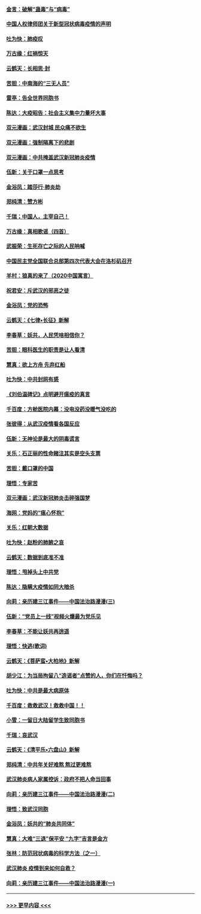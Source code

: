 #### [金言：破解“蛊毒”与“病毒”](../pages/nsc993/n11864103.md?t=02131133) 
#### [中国人权律师团关于新型冠状病毒疫情的声明](../pages/nsc993/n11864249.md?t=02131133) 
#### [吐为快：肺疫叹](../pages/nsc993/n11864027.md?t=02131133) 
#### [万古缘：红祸惊天](../pages/nsc993/n11864079.md?t=02131133) 
#### [云鹤天：长相思‧封](../pages/nsc993/n11864006.md?t=02131133) 
#### [苦胆：中南海的“三无人员”](../pages/nsc993/n11862997.md?t=02131133) 
#### [雷亭：告全世界同胞书](../pages/nsc993/n11862572.md?t=02131133) 
#### [陈达：大疫昭告：社会主义集中力量坏大事](../pages/nsc993/n11859419.md?t=02131133) 
#### [双元漫画：武汉封城 民众痛不欲生](../pages/nsc993/n11859287.md?t=02131133) 
#### [双元漫画：强制隔离下的悲剧](../pages/nsc993/n11859244.md?t=02131133) 
#### [双元漫画：中共掩盖武汉新冠肺炎疫情](../pages/nsc993/n11858249.md?t=02131133) 
#### [伍新：关于口罩一点思考](../pages/nsc993/n11859195.md?t=02131133) 
#### [金浴凤：踏莎行‧肺炎劫](../pages/nsc993/n11858227.md?t=02131133) 
#### [郑纯清：赞方彬](../pages/nsc993/n11856803.md?t=02131133) 
#### [千瑞；中国人，主宰自己！](../pages/nsc993/n11856793.md?t=02131133) 
#### [万古缘：真相歌谣（四首）](../pages/nsc993/n11856263.md?t=02131133) 
#### [武振荣：生死存亡之际的人民呐喊](../pages/nsc993/n11856256.md?t=02131133) 
#### [中国民主党全国联合总部第四次代表大会在洛杉矶召开](../pages/nsc993/n11856344.md?t=02131133) 
#### [羊村：狼真的来了（2020中国寓言）](../pages/nsc993/n11856229.md?t=02131133) 
#### [祝君安：斥武汉的邪恶之徒](../pages/nsc993/n11855861.md?t=02131133) 
#### [金浴凤：党的恐怖](../pages/nsc993/n11855849.md?t=02131133) 
#### [云鹤天：《七律▪长征》新解](../pages/nsc993/n11855479.md?t=02131133) 
#### [李春草：妖共，人民凭啥相信你？](../pages/nsc993/n11855196.md?t=02131133) 
#### [苦胆：眼科医生的职责是让人看清](../pages/nsc993/n11853840.md?t=02131133) 
#### [慧真：欲上方舟 先弃红船](../pages/nsc993/n11853483.md?t=02131133) 
#### [吐为快：中共封网有感](../pages/nsc993/n11852575.md?t=02131133) 
#### [《刘伯温碑记》点明避开瘟疫的真言](../pages/nsc993/n11852128.md?t=02131133) 
#### [千百度：方舱医院内幕：没电没药没暖气没吃的](../pages/nsc993/n11850211.md?t=02131133) 
#### [张彼得：从武汉疫情看各国反应](../pages/nsc993/n11850102.md?t=02131133) 
#### [伍新：无神论是最大的阴毒谎言](../pages/nsc993/n11846129.md?t=02131133) 
#### [关乐：石正丽的性命赌注其实是空头支票](../pages/nsc993/n11846109.md?t=02131133) 
#### [苦胆：戴口罩的中国](../pages/nsc993/n11845576.md?t=02131133) 
#### [理悟：专家苦](../pages/nsc993/n11845564.md?t=02131133) 
#### [双元漫画：武汉新冠肺炎击碎强国梦](../pages/nsc993/n11843320.md?t=02131133) 
#### [海网：党妈的“瘟心怀抱”](../pages/nsc993/n11840740.md?t=02131133) 
#### [关乐：红朝大数据](../pages/nsc993/n11840675.md?t=02131133) 
#### [吐为快：赵粉的肺腑之哀](../pages/nsc993/n11840618.md?t=02131133) 
#### [云鹤天：数据到底准不准](../pages/nsc993/n11840325.md?t=02131133) 
#### [理悟：甩掉头上中共党](../pages/nsc993/n11838826.md?t=02131133) 
#### [陈达：隐瞒大疫情如同大暗杀](../pages/nsc993/n11838771.md?t=02131133) 
#### [向莉：亲历建三江事件——中国法治路漫漫(三)](../pages/nsc993/n11831825.md?t=02131133) 
#### [伍新：“党员上一线”视频火爆最为党乐见](../pages/nsc993/n11838200.md?t=02131133) 
#### [李春草：不能让妖共再逍遥](../pages/nsc993/n11838102.md?t=02131133) 
#### [理悟：快逃(歌词)](../pages/nsc993/n11838083.md?t=02131133) 
#### [云鹤天：《菩萨蛮▪大柏地》新解](../pages/nsc993/n11838059.md?t=02131133) 
#### [胡少江：为当局拘留八“造谣者”点赞的人，你们在忏悔吗？](../pages/nsc993/n11836801.md?t=02131133) 
#### [吐为快：中共是最大病原体](../pages/nsc993/n11836748.md?t=02131133) 
#### [千百度：救救武汉！救救中国！！](../pages/nsc993/n11836145.md?t=02131133) 
#### [小雪：一留日大陆留学生致同胞书](../pages/nsc993/n11834624.md?t=02131133) 
#### [千瑞：哀武汉](../pages/nsc993/n11833647.md?t=02131133) 
#### [云鹤天：《清平乐▪六盘山》新解](../pages/nsc993/n11833611.md?t=02131133) 
#### [郑纯清：中共年关好难熬 熬过更难熬](../pages/nsc993/n11833489.md?t=02131133) 
#### [武汉肺炎病人家属控诉：政府不把人命当回事](../pages/nsc993/n11833205.md?t=02131133) 
#### [向莉：亲历建三江事件——中国法治路漫漫(二)](../pages/nsc993/n11829102.md?t=02131133) 
#### [理悟：致武汉同胞](../pages/nsc993/n11831522.md?t=02131133) 
#### [金浴凤：妖共的“肺炎共同体”](../pages/nsc993/n11829448.md?t=02131133) 
#### [慧真：大难“三退”保平安 “九字”吉言是金方](../pages/nsc993/n11829501.md?t=02131133) 
#### [张林：防范冠状病毒的科学方法（之一）](../pages/nsc993/n11828618.md?t=02131133) 
#### [武汉肺炎 疫情到来如何自救？](../pages/nsc993/n11827632.md?t=02131133) 
#### [向莉：亲历建三江事件——中国法治路漫漫(一)](../pages/nsc993/n11827190.md?t=02131133) 

----
#### [ >>> 更早内容 <<< ](../indexes/nsc993-earlier.md)
